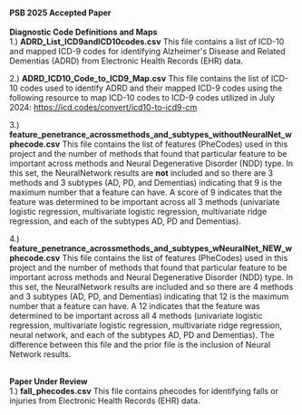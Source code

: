 <br/>**PSB 2025 Accepted Paper**<br/> 
<br/>**Diagnostic Code Definitions and Maps**<br/> 
1.) **ADRD_List_ICD9andICD10codes.csv** This file contains a list of ICD-10 and mapped ICD-9 codes for identifying Alzheimer's Disease and Related Dementias (ADRD) from Electronic Health Records (EHR) data.

2.) **ADRD_ICD10_Code_to_ICD9_Map.csv** This file contains the list of ICD-10 codes used to identify ADRD and their mapped ICD-9 codes using the following resource to map ICD-10 codes to ICD-9 codes utilized in July 2024: https://icd.codes/convert/icd10-to-icd9-cm

3.) **feature_penetrance_acrossmethods_and_subtypes_withoutNeuralNet_wphecode.csv** This file contains the list of features (PheCodes) used in this project and the number of methods that found that particular feature to be important across methods and Neural Degenerative Disorder (NDD) type. In this set, the NeuralNetwork results are **not** included and so there are 3 methods and 3 subtypes (AD, PD, and Dementias) indicating that 9 is the maximum number that a feature can have. A score of 9 indicates that the feature was determined to be important across all 3 methods (univariate logistic regression, multivariate logistic regression, multivariate ridge regression, and each of the subtypes AD, PD and Dementias).

4.) **feature_penetrance_acrossmethods_and_subtypes_wNeuralNet_NEW_wphecode.csv** This file contains the list of features (PheCodes) used in this project and the number of methods that found that particular feature to be important across methods and Neural Degenerative Disorder (NDD) type. In this set, the NeuralNetwork results are included and so there are 4 methods and 3 subtypes (AD, PD, and Dementias) indicating that 12 is the maximum number that a feature can have. A 12 indicates that the feature was determined to be important across all 4 methods (univariate logistic regression, multivariate logistic regression, multivariate ridge regression, neural network, and each of the subtypes AD, PD and Dementias). The difference between this file and the prior file is the inclusion of Neural Network results.


<br/>**Paper Under Review**<br/> 
1.) **fall_phecodes.csv** This file contains phecodes for identifying falls or injuries from Electronic Health Records (EHR) data. 


